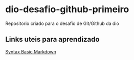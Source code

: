 # dio-desafio-github-primeiro
Repositorio criado para o desafio de Git/Github da dio

## Links uteis para aprendizado
[Syntax Basic Markdown](https://www.markdownguide.org/basic-syntax/)
